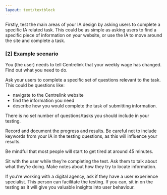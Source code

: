 ```yaml
---
layout: text/textblock
---
```


Firstly, test the main areas of your IA design by asking users to complete a specific IA related task. This could be as simple as asking users to find a specific piece of information on your website, or use the IA to move around the site and complete a task.

### [2] Example scenario
You (the user) needs to tell Centrelink that your weekly wage has changed. Find out what you need to do. 

Ask your users to complete a specific set of questions relevant to the task. This could be questions like:
- navigate to the Centrelink website
- find the information you need
- describe how you would complete the task of submitting information.


There is no set number of questions/tasks you should include in your testing.

Record and document the progress and results. Be careful not to include keywords from your IA in the testing questions, as this will influence your results.

Be mindful that most people will start to get tired at around 45 minutes.

Sit with the user while they’re completing the test. Ask them to talk about what they’re doing. Make notes about how they try to locate information.

If you’re working with a digital agency, ask if they have a user experience specialist. This person can facilitate the testing. If you can, sit in on the testing as it will give you valuable insights into user behaviour.
